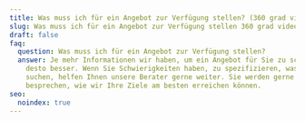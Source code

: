 ```yaml
---
title: Was muss ich für ein Angebot zur Verfügung stellen? (360 grad video)
slug: Was muss ich für ein Angebot zur Verfügung stellen 360 grad video
draft: false
faq:
  question: Was muss ich für ein Angebot zur Verfügung stellen?
  answer: Je mehr Informationen wir haben, um ein Angebot für Sie zu schreiben,
    desto besser. Wenn Sie Schwierigkeiten haben, zu spezifizieren, was Sie
    suchen, helfen Ihnen unsere Berater gerne weiter. Sie werden gerne mit Ihnen
    besprechen, wie wir Ihre Ziele am besten erreichen können.
seo:
  noindex: true
---
```

